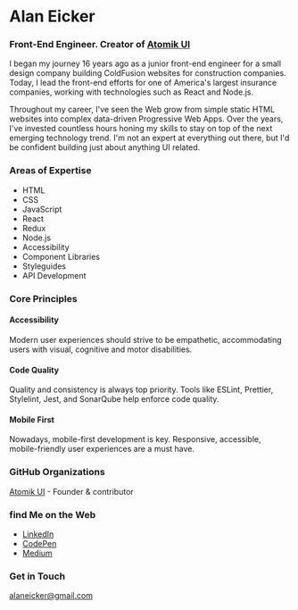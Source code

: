 # Alan Eicker
### Front-End Engineer. Creator of [Atomik UI](https://www.atomikui.com)

I began my journey 16 years ago as a junior front-end engineer for a small design company building ColdFusion websites for construction companies. Today, I lead the front-end efforts for one of America's largest insurance companies, working with technologies such as React and Node.js.

Throughout my career, I've seen the Web grow from simple static HTML websites into complex data-driven Progressive Web Apps. Over the years, I've invested countless hours honing my skills to stay on top of the next emerging technology trend. I'm not an expert at everything out there, but I'd be confident building just about anything UI related.

### Areas of Expertise

- HTML
- CSS
- JavaScript
- React
- Redux
- Node.js
- Accessibility
- Component Libraries
- Styleguides
- API Development

### Core Principles

#### Accessibility

Modern user experiences should strive to be empathetic, accommodating users with visual, cognitive and motor disabilities.

#### Code Quality

Quality and consistency is always top priority. Tools like ESLint, Prettier, Stylelint, Jest, and SonarQube help enforce code quality.

#### Mobile First

Nowadays, mobile-first development is key. Responsive, accessible, mobile-friendly user experiences are a must have.

### GitHub Organizations

[Atomik UI](https://github.com/atomikui) - Founder & contributor

### find Me on the Web

- [LinkedIn](https://www.linkedin.com/in/alaneicker)
- [CodePen](https://codepen.io/alaneicker)
- [Medium](https://medium.com/@alaneicker)

### Get in Touch

[alaneicker@gmail.com](mailto:alaneicker@gmail.com)
